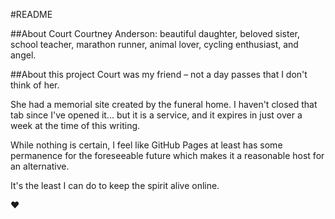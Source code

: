 #README

##About Court
Courtney Anderson: beautiful daughter, beloved sister, school teacher, marathon
runner, animal lover, cycling enthusiast, and angel.


##About this project
Court was my friend – not a day passes that I don't think of her.

She had a memorial site created by the funeral home. I haven't closed that tab
since I've opened it... but it is a service, and it expires in just over a week
at the time of this writing.

While nothing is certain, I feel like GitHub Pages at least has some permanence
for the foreseeable future which makes it a reasonable host for an alternative.

It's the least I can do to keep the spirit alive online.

:heart:
